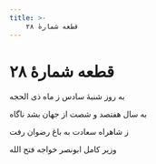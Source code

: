 ```yaml
---
title: >-
    قطعه شمارهٔ ۲۸
---
```

# قطعه شمارهٔ ۲۸

<div class="b" id="bn1"><div class="m1"><p>به روز شنبهٔ سادس ز ماه ذی الحجه</p></div>
<div class="m2"><p>به سال هفتصد و شصت از جهان بشد ناگاه</p></div></div>
<div class="b" id="bn2"><div class="m1"><p>ز شاهراه سعادت به باغ رضوان رفت</p></div>
<div class="m2"><p>وزیر کامل ابونصر خواجه فتح الله</p></div></div>
